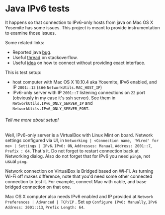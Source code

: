 # Java IPv6 tests

It happens so that connection to IPv6-only hosts from java on Mac OS X Yosemite
has some issues.
This project is meant to provide instrumentation to examine those issues.


Some related links:
- Reported java [bug](https://bugs.openjdk.java.net/browse/JDK-8076571).
- Useful [thread](http://stackoverflow.com/questions/29103828/cant-connect-to-ipv6-only-host-from-java) on stackoverflow.
- Useful [idea](https://youtrack.jetbrains.com/issue/WI-26878#comment=27-1069340)
 on how to connect without providing exact interface.



This is test setup:
* host computer with Mac OS X 10.10.4 aka Yosemite, IPv6 enabled,
and IP `2001::13` (see `NetworkUtils.MAC_HOST_IP`)
* IPv6-only server with IP `2001::7` listening connections on `22` port
(obviously in my case it's ssh server). See them in `NetworkUtils.IPv6_ONLY_SERVER_IP` and
`NetworkUtils.IPv6_ONLY_SERVER_PORT`.


###### Tell me more about setup! ######
Well, IPv6-only server is a VirtualBox with Linux Mint on board.
Network settings configured via UI, in `Networking | <Connection name, 'Wired' for me> | Settings |
IPv6`. `IPv6: ON`, `Addresses: Manual`, `Address: 2001::7`, `Prefix : 64`. That's it. Do not forget to restart connection
back at Networking dialog. Also do not forget that for IPv6 you need `ping6`, not usual
`ping`.

Network connection on VirtualBox is Bridged based on Wi-Fi. As turning Wi-Fi off makes difference, note that you'd need
some other connected connection to test it. For example, connect Mac with cable, and base bridged connection on that one.

Mac OS X computer also needs IPv6 enabled and IP provided at `Network Preferences | Advanced |
 TCP/IP` . Set up `Configure IPv6: Manually`, `IPv6 Address: 2001::13`, `Prefix Length: 64`.
